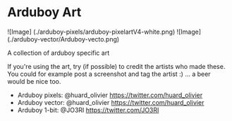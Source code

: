 # Arduboy Art

![Image]
(./arduboy-pixels/arduboy-pixelartV4-white.png)
![Image]
(./arduboy-vector/Arduboy-vecto.png)

A collection of arduboy specific art

If you're using the art, try (if possible) to credit the artists who made these. You could for example post a screenshot and tag the artist :) ... a beer would be nice too.

* Arduboy pixels: @huard_olivier https://twitter.com/huard_olivier
* Arduboy vector: @huard_olivier https://twitter.com/huard_olivier
* Arduboy 1-bit: @JO3RI https://twitter.com/JO3RI
